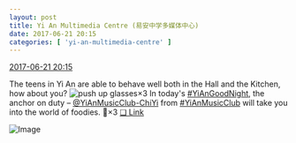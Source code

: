 ```yaml
---
layout: post
title: Yi An Multimedia Centre (易安中学多媒体中心)
date: 2017-06-21 20:15
categories: [ 'yi-an-multimedia-centre' ]
---
```


<div class="weibo-info">
  <a href="http://weibo.com/6196825252/F8SLyjkMK">2017-06-21 20:15</a>
</div>

The teens in Yi An are able to behave well both in the Hall and the Kitchen, how about you? ![push up glasses](http://img.t.sinajs.cn/t4/appstyle/expression/ext/normal/fc/moren_bbjdnew_org.png)×3 In today's [#YiAnGoodNight](http://weibo.com/p/10080892b104a59bff303ca883e7931b5b916e), the anchor on duty – [@YiAnMusicClub-ChiYi](http://weibo.com/u/6117581836) from [#YiAnMusicClub](http://weibo.com/p/100808beae2e3e05b17b64f63ebedca39f19b2) will take you into the world of foodies. :metal:×3 [❏ Link](http://m.ximalaya.com/78339006/sound/41471960)

<!-- more -->

![Image](https://wx3.sinaimg.cn/mw690/006Lnfkogy1fgt31bphddj31jk2bchdv.jpg)
